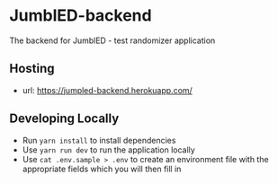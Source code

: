 # JumblED-backend

The backend for JumblED - test randomizer application

## Hosting

- url: https://jumpled-backend.herokuapp.com/

## Developing Locally

- Run `yarn install` to install dependencies
- Use `yarn run dev` to run the application locally
- Use `cat .env.sample > .env` to create an environment file with the appropriate fields which you will then fill in
